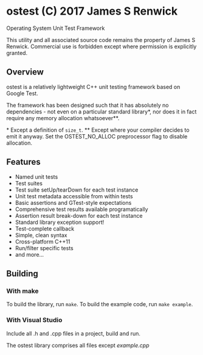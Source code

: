 # ostest (C) 2017 James S Renwick
Operating System Unit Test Framework

This utility and all associated source code remains the property of James S Renwick.
Commercial use is forbidden except where permission is explicitly granted.

## Overview ##
ostest is a relatively lightweight C++ unit testing framework based on Google Test.

The framework has been designed such that it has absolutely no dependencies - not even on
a particular standard library\*, nor does it in fact require any memory allocation whatsoever\*\*.



\* Except a definition of `size_t`.
\*\* Except where your compiler decides to emit it anyway. Set the OSTEST_NO_ALLOC preprocessor flag to disable allocation.

## Features ##
 * Named unit tests
 * Test suites
 * Test suite setUp/tearDown for each test instance
 * Unit test metadata accessible from within tests
 * Basic assertions and GTest-style expectations
 * Comprehensive test results available programatically
 * Assertion result break-down for each test instance
 * Standard library exception support!
 * Test-complete callback
 * Simple, clean syntax
 * Cross-platform C++11
 * Run/filter specific tests
 * and more...

## Building ##

### With make ###
To build the library, run `make`.
To build the example code, run `make example`.

### With Visual Studio ###
Include all .h and .cpp files in a project, build and run.

The ostest library comprises all files except _example.cpp_
